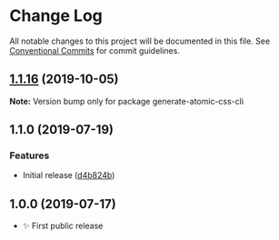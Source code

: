 # Change Log

All notable changes to this project will be documented in this file.
See [Conventional Commits](https://conventionalcommits.org) for commit guidelines.

## [1.1.16](https://gitlab.com/codsen/codsen/compare/generate-atomic-css-cli@1.1.15...generate-atomic-css-cli@1.1.16) (2019-10-05)

**Note:** Version bump only for package generate-atomic-css-cli





## 1.1.0 (2019-07-19)

### Features

- Initial release ([d4b824b](https://gitlab.com/codsen/codsen/commit/d4b824b))

## 1.0.0 (2019-07-17)

- ✨ First public release
